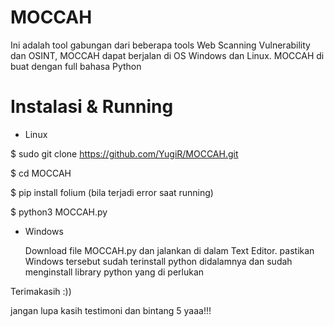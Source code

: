 # MOCCAH

Ini adalah tool gabungan dari beberapa tools Web Scanning Vulnerability dan OSINT, MOCCAH dapat berjalan di OS Windows dan Linux. MOCCAH di buat dengan full bahasa Python

# Instalasi & Running
- Linux

$ sudo git clone https://github.com/YugiR/MOCCAH.git

$ cd MOCCAH

$ pip install folium (bila terjadi error saat running)

$ python3 MOCCAH.py

- Windows
  
  Download file MOCCAH.py dan jalankan di dalam Text Editor. pastikan Windows tersebut sudah terinstall python didalamnya dan sudah menginstall library python yang di perlukan


Terimakasih :))

 jangan lupa kasih testimoni dan bintang 5 yaaa!!!
